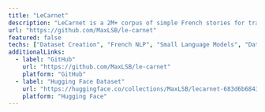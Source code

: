 ```yaml
---
title: "LeCarnet"
description: "LeCarnet is a 2M+ corpus of simple French stories for training small language models, inspired by TinyStories."
url: "https://github.com/MaxLSB/le-carnet"
featured: false
techs: ["Dataset Creation", "French NLP", "Small Language Models", "Data Generation"]
additionalLinks:
  - label: "GitHub"
    url: "https://github.com/MaxLSB/le-carnet"
    platform: "GitHub"
  - label: "Hugging Face Dataset"
    url: "https://huggingface.co/collections/MaxLSB/lecarnet-683d6b6843023b2c88258594"
    platform: "Hugging Face"
---
```


